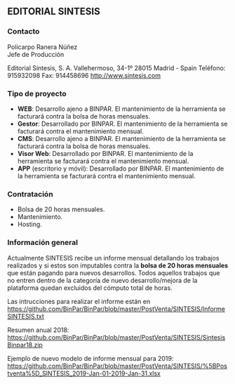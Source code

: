 ## EDITORIAL SINTESIS

### Contacto

Policarpo Ranera Núñez	
Jefe de Producción

Editorial Síntesis, S. A.
Vallehermoso, 34-1º
28015 Madrid - Spain
Teléfono: 915932098
Fax: 914458696
http://www.sintesis.com

### Tipo de proyecto

- **WEB**: Desarrollo ajeno a BINPAR. El mantenimiento de la herramienta se facturará contra la bolsa de horas mensuales.
- **Gestor**: Desarrollado por BINPAR. El mantenimiento de la herramienta se facturará contra el mantenimiento mensual.
- **CMS**: Desarrollo ajeno a BINPAR. El mantenimiento de la herramienta se facturará contra la bolsa de horas mensuales.
- **Visor Web**: Desarrollado por BINPAR. El mantenimiento de la herramienta se facturará contra el mantenimiento mensual.
- **APP** (escritorio y móvil): Desarrollado por BINPAR. El mantenimiento de la herramienta se facturará contra el mantenimiento mensual.

### Contratación

- Bolsa de 20 horas mensuales.
- Mantenimiento.
- Hosting.

### Información general

Actualmente SINTESIS recibe un informe mensual detallando los trabajos realizados y si estos son imputables contra la **bolsa de 20 horas mensuales** que están pagando para nuevos desarrollos. Todos aquellos trabajos que no entren dentro de la categoría de nuevo desarrollo/mejora de la plataforma quedan excluidos del cómputo total de horas.

Las intrucciones para realizar el informe están en https://github.com/BinPar/BinPar/blob/master/PostVenta/SINTESIS/InformeSINTESIS.txt

Resumen anual 2018: https://github.com/BinPar/BinPar/blob/master/PostVenta/SINTESIS/SintesisBinpar18.zip

Ejemplo de nuevo modelo de informe mensual para 2019: https://github.com/BinPar/BinPar/blob/master/PostVenta/SINTESIS/%5BPostventa%5D_SINTESIS_2019-Jan-01-2019-Jan-31.xlsx
